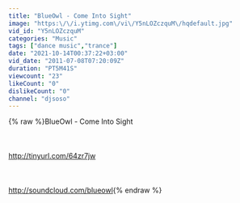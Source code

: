 ```yaml
---
title: "BlueOwl - Come Into Sight"
image: "https:\/\/i.ytimg.com\/vi\/Y5nLOZczquM\/hqdefault.jpg"
vid_id: "Y5nLOZczquM"
categories: "Music"
tags: ["dance music","trance"]
date: "2021-10-14T00:37:22+03:00"
vid_date: "2011-07-08T07:20:09Z"
duration: "PT5M41S"
viewcount: "23"
likeCount: "0"
dislikeCount: "0"
channel: "djsoso"
---
```

{% raw %}BlueOwl - Come Into Sight<br /><br /><br /><br /><a rel="nofollow" target="blank" href="http://tinyurl.com/64zr7jw">http://tinyurl.com/64zr7jw</a><br /><br /><br /><br /><a rel="nofollow" target="blank" href="http://soundcloud.com/blueowl">http://soundcloud.com/blueowl</a>{% endraw %}
